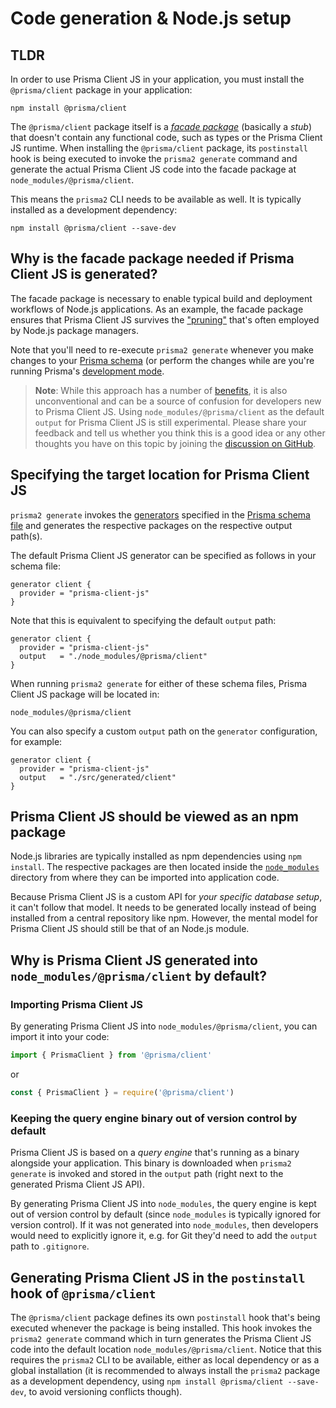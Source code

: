 # Code generation & Node.js setup

## TLDR

In order to use Prisma Client JS in your application, you must install the `@prisma/client` package in your application:

```
npm install @prisma/client
```

The `@prisma/client` package itself is a [_facade package_](https://github.com/prisma/prisma-client-js/issues/261) (basically a _stub_) that doesn't contain any functional code, such as types or the Prisma Client JS runtime. When installing the `@prisma/client` package, its `postinstall` hook is being executed to invoke the `prisma2 generate` command and generate the actual Prisma Client JS code into the facade package at `node_modules/@prisma/client`.

This means the `prisma2` CLI needs to be available as well. It is typically installed as a development dependency:

```
npm install @prisma/client --save-dev
```

## Why is the facade package needed if Prisma Client JS is generated?

The facade package is necessary to enable typical build and deployment workflows of Node.js applications. As an example, the facade package ensures that Prisma Client JS survives the ["pruning"](https://docs.npmjs.com/cli/prune.html) that's often employed by Node.js package managers.

Note that you'll need to re-execute `prisma2 generate` whenever you make changes to your [Prisma schema](../prisma-schema-file.md) (or perform the changes while are you're running Prisma's [development mode](../development-mode.md). 

> **Note**: While this approach has a number of [benefits](#why-is-prisma-client-js-generated-into-node_modulesgenerated-by-default), it is also unconventional and can be a source of confusion for developers new to Prisma Client JS. Using `node_modules/@prisma/client` as the default `output` for Prisma Client JS is still experimental. Please share your feedback and tell us whether you think this is a good idea or any other thoughts you have on this topic by joining the [discussion on GitHub](https://github.com/prisma/prisma-client-js/issues/88).

## Specifying the target location for Prisma Client JS

`prisma2 generate` invokes the [generators](../prisma-schema-file.md#generators-optional) specified in the [Prisma schema file](../prisma-schema-file.md) and generates the respective packages on the respective output path(s). 

The default Prisma Client JS generator can be specified as follows in your schema file:

```prisma
generator client {
  provider = "prisma-client-js"
}
```

Note that this is equivalent to specifying the default `output` path:

```prisma
generator client {
  provider = "prisma-client-js"
  output   = "./node_modules/@prisma/client"
}
```

When running `prisma2 generate` for either of these schema files, Prisma Client JS package will be located in:

```
node_modules/@prisma/client
```

You can also specify a custom `output` path on the `generator` configuration, for example:

```prisma
generator client {
  provider = "prisma-client-js"
  output   = "./src/generated/client"
}
```

## Prisma Client JS should be viewed as an npm package

Node.js libraries are typically installed as npm dependencies using `npm install`. The respective packages are then located inside the [`node_modules`](https://docs.npmjs.com/files/folders#node-modules) directory from where they can be imported into application code.

Because Prisma Client JS is a custom API for _your specific database setup_, it can't follow that model. It needs to be generated locally instead of being installed from a central repository like npm. However, the mental model for Prisma Client JS should still be that of an Node.js module.

## Why is Prisma Client JS generated into `node_modules/@prisma/client` by default?

### Importing Prisma Client JS

By generating Prisma Client JS into `node_modules/@prisma/client`, you can import it into your code:

```js
import { PrismaClient } from '@prisma/client'
```

or

```js
const { PrismaClient } = require('@prisma/client')
```

### Keeping the query engine binary out of version control by default

Prisma Client JS is based on a _query engine_ that's running as a binary alongside your application. This binary is downloaded when `prisma2 generate` is invoked and stored in the `output` path (right next to the generated Prisma Client JS API).

By generating Prisma Client JS into `node_modules`, the query engine is kept out of version control by default (since `node_modules` is typically ignored for version control). If it was not generated into `node_modules`, then developers would need to explicitly ignore it, e.g. for Git they'd need to add the `output` path to `.gitignore`.

## Generating Prisma Client JS in the `postinstall` hook of `@prisma/client`

The `@prisma/client` package defines its own `postinstall` hook that's being executed whenever the package is being installed. This hook invokes the `prisma2 generate` command which in turn generates the Prisma Client JS code into the default location `node_modules/@prisma/client`. Notice that this requires the `prisma2` CLI to be available, either as local dependency or as a global installation (it is recommended to always install the `prisma2` package as a development dependency, using `npm install @prisma/client --save-dev`, to avoid versioning conflicts though).

